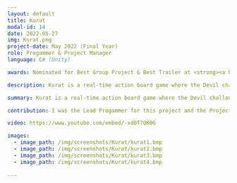 ```yaml
---
layout: default
title: Kurat
modal-id: 14
date: 2022-05-27
img: Kurat.png
project-date: May 2022 (Final Year)
role: Progammer & Project Manager
language: C# (Unity)

awards: Nominated for Best Group Project & Best Trailer at <strong><a href="https://comx.uogs.co.uk/22/awards/">COMX</a></strong> end of year show

description: Kurat is a real-time action board game where the Devil challenges a household on their power of friendship, using his favourite board game!<br><br>Together you must take on a variety of trials and tribulations, facing the creatures of the mythical Estonian wilderness on the way! These include The Plague Personified, Põhja konn and The Devil's Minions. Make decisions as a team to stay alive and overcome the Devil’s challenges.<br><br>During your journey, you must collect weapons and items to increase your chances of defeating the onslaught of enemies. Be careful as the Devil has a few tricks up his sleeve that will leave you cursed and at the mercy of the unforgiving wilderness

summary: Kurat is a real-time action board game where the Devil challenges a household on their power of friendship, using his favourite board game!

contribution: I was the Lead Progammer for this project and the Project Manager. Our team consisted of 3 programmers and 2 designers<br>Features Implemented:<ul><li>Player Movement</li><li>Player Decisions</li><li>Level Spawning/Despawing</li><li>Characters (including Stats)</li><li>Story System</li><li>Items</li><li>Inventory</li><li>Cards/Decisions dictating gameplay scenarios</li><li>Card Procedural Generation</li><li>Enemy AI (Wildlife)</li><li>Health</li><li>Stamina</li><li>Player UI</li></ul>

video: https://www.youtube.com/embed/-xd0T7QK0G

images:
  - image_path: /img/screenshots/Kurat/kurat1.bmp
  - image_path: /img/screenshots/Kurat/kurat2.bmp
  - image_path: /img/screenshots/Kurat/kurat3.bmp
  - image_path: /img/screenshots/Kurat/kurat4.bmp
  
---
```

